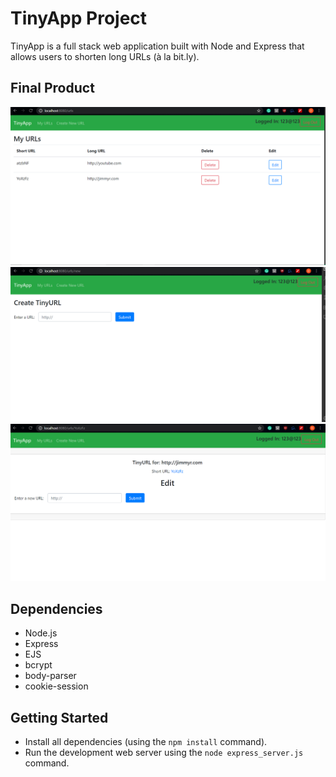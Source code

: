 # TinyApp Project

TinyApp is a full stack web application built with Node and Express that allows users to shorten long URLs (à la bit.ly).

## Final Product

!["URLs List Page"](https://github.com/Don-Stevenson/tinyappV2/blob/master/docs/URLS%20page.PNG#)
!["Create a new URL Page"](https://github.com/Don-Stevenson/tinyappV2/blob/master/docs/Creating%20a%20new%20URL.PNG)
!["Edit a URL Page"](https://github.com/Don-Stevenson/tinyappV2/blob/master/docs/Edit%20a%20URL.PNG)

## Dependencies

- Node.js
- Express
- EJS
- bcrypt
- body-parser
- cookie-session

## Getting Started

- Install all dependencies (using the `npm install` command).
- Run the development web server using the `node express_server.js` command.